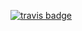 [![travis badge](https://travis-ci.org/summadb/summadb.svg?branch=master)](https://travis-ci.org/summadb/summadb)
